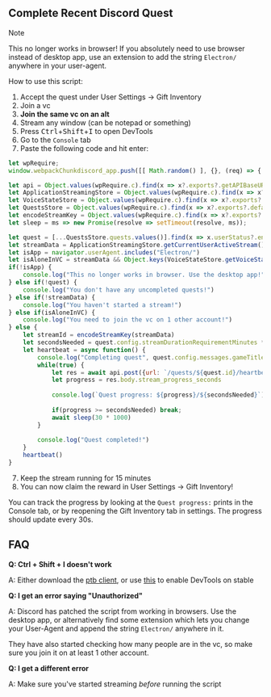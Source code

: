 ## Complete Recent Discord Quest
> [!NOTE]
> This no longer works in browser! If you absolutely need to use browser instead of desktop app, use an extension to add the string `Electron/` anywhere in your user-agent.
>

How to use this script:
1. Accept the quest under User Settings -> Gift Inventory
2. Join a vc
3. **Join the same vc on an alt**
4. Stream any window (can be notepad or something)
5. Press <kbd>Ctrl</kbd>+<kbd>Shift</kbd>+<kbd>I</kbd> to open DevTools
6. Go to the `Console` tab
7. Paste the following code and hit enter:
```js
let wpRequire;
window.webpackChunkdiscord_app.push([[ Math.random() ], {}, (req) => { wpRequire = req; }]);

let api = Object.values(wpRequire.c).find(x => x?.exports?.getAPIBaseURL).exports.HTTP;
let ApplicationStreamingStore = Object.values(wpRequire.c).find(x => x?.exports?.default?.getStreamerActiveStreamMetadata).exports.default;
let VoiceStateStore = Object.values(wpRequire.c).find(x => x?.exports?.default?.getCurrentClientVoiceChannelId).exports.default;
let QuestsStore = Object.values(wpRequire.c).find(x => x?.exports?.default?.getQuest).exports.default;
let encodeStreamKey = Object.values(wpRequire.c).find(x => x?.exports?.encodeStreamKey).exports.encodeStreamKey;
let sleep = ms => new Promise(resolve => setTimeout(resolve, ms));

let quest = [...QuestsStore.quests.values()].find(x => x.userStatus?.enrolledAt && !x.userStatus?.completedAt && new Date(x.config.expiresAt).getTime() > Date.now())
let streamData = ApplicationStreamingStore.getCurrentUserActiveStream()
let isApp = navigator.userAgent.includes("Electron/")
let isAloneInVC = streamData && Object.keys(VoiceStateStore.getVoiceStatesForChannel(streamData.channelId)).length === 1
if(!isApp) {
	console.log("This no longer works in browser. Use the desktop app!")
} else if(!quest) {
	console.log("You don't have any uncompleted quests!")
} else if(!streamData) {
	console.log("You haven't started a stream!")
} else if(isAloneInVC) {
	console.log("You need to join the vc on 1 other account!")
} else {
	let streamId = encodeStreamKey(streamData)
	let secondsNeeded = quest.config.streamDurationRequirementMinutes * 60
	let heartbeat = async function() {
		console.log("Completing quest", quest.config.messages.gameTitle, "-", quest.config.messages.questName)
		while(true) {
			let res = await api.post({url: `/quests/${quest.id}/heartbeat`, body: {stream_key: streamId}})
			let progress = res.body.stream_progress_seconds
			
			console.log(`Quest progress: ${progress}/${secondsNeeded}`)
			
			if(progress >= secondsNeeded) break;
			await sleep(30 * 1000)
		}
		
		console.log("Quest completed!")
	}
	heartbeat()
}
```
7. Keep the stream running for 15 minutes
8. You can now claim the reward in User Settings -> Gift Inventory!

You can track the progress by looking at the `Quest progress:` prints in the Console tab, or by reopening the Gift Inventory tab in settings. The progress should update every 30s.

## FAQ

**Q: Ctrl + Shift + I doesn't work**

A: Either download the [ptb client](https://discord.com/api/downloads/distributions/app/installers/latest?channel=ptb&platform=win&arch=x64), or use [this](https://www.reddit.com/r/discordapp/comments/sc61n3/comment/hu4fw5x/) to enable DevTools on stable


**Q: I get an error saying "Unauthorized"**

A: Discord has patched the script from working in browsers. Use the desktop app, or alternatively find some extension which lets you change your User-Agent and append the string `Electron/` anywhere in it.

They have also started checking how many people are in the vc, so make sure you join it on at least 1 other account.


**Q: I get a different error**

A: Make sure you've started streaming *before* running the script
